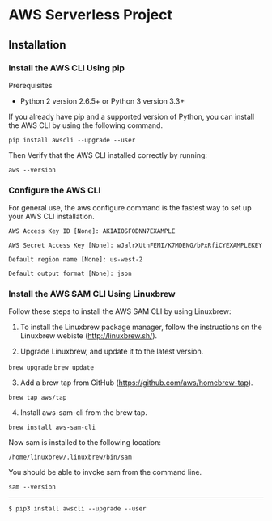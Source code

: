 # AWS Serverless Project

## Installation

### Install the AWS CLI Using pip

Prerequisites

  - Python 2 version 2.6.5+ or Python 3 version 3.3+

If you already have pip and a supported version of Python, you can install the AWS CLI by using the following command.

`pip install awscli --upgrade --user`

Then Verify that the AWS CLI installed correctly by running:

`aws --version`

### Configure the AWS CLI

For general use, the aws configure command is the fastest way to set up your AWS CLI installation.

`AWS Access Key ID [None]: AKIAIOSFODNN7EXAMPLE`

`AWS Secret Access Key [None]: wJalrXUtnFEMI/K7MDENG/bPxRfiCYEXAMPLEKEY`

`Default region name [None]: us-west-2`

`Default output format [None]: json`



### Install the AWS SAM CLI Using Linuxbrew

Follow these steps to install the AWS SAM CLI by using Linuxbrew:

1. To install the Linuxbrew package manager, follow the instructions on the Linuxbrew webiste (http://linuxbrew.sh/).

2. Upgrade Linuxbrew, and update it to the latest version.

  `brew upgrade`
  `brew update`

3. Add a brew tap from GitHub (https://github.com/aws/homebrew-tap).

  `brew tap aws/tap `

4. Install aws-sam-cli from the brew tap.

  `brew install aws-sam-cli`

  Now sam is installed to the following location:

  `/home/linuxbrew/.linuxbrew/bin/sam`

  You should be able to invoke sam from the command line.

  `sam --version`

---



  `$ pip3 install awscli --upgrade --user`
